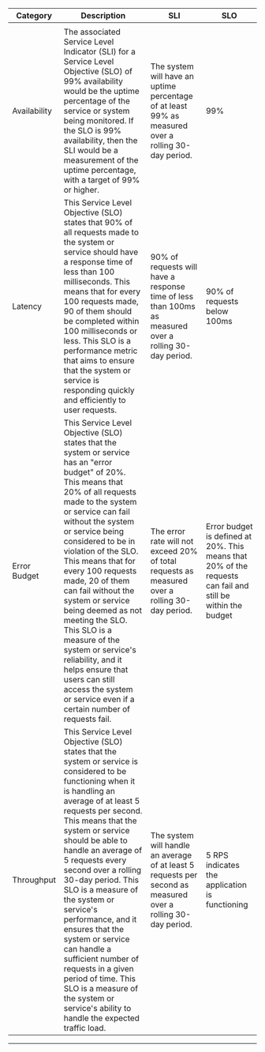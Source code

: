| Category     | Description                                                                                                                                                                                                                                                                                                                                                                                                                                                                                                                                                                           | SLI                                                                                                           | SLO                                                                                                         |
|--------------|---------------------------------------------------------------------------------------------------------------------------------------------------------------------------------------------------------------------------------------------------------------------------------------------------------------------------------------------------------------------------------------------------------------------------------------------------------------------------------------------------------------------------------------------------------------------------------------|---------------------------------------------------------------------------------------------------------------|-------------------------------------------------------------------------------------------------------------|
|              |                                                                                                                                                                                                                                                                                                                                                                                                                                                                                                                                                                                       |                                                                                                               |                                                                                                             |
| Availability | The associated Service Level Indicator (SLI) for a Service Level Objective (SLO) of 99% availability would be the uptime percentage of the service or system being monitored. If the SLO is 99% availability, then the SLI would be a measurement of the uptime percentage, with a target of 99% or higher.                                                                                                                                                                                                                                                                           | The system will have an uptime percentage of at least 99% as measured over a rolling 30-day period.           | 99%                                                                                                         |
| Latency      | This Service Level Objective (SLO) states that 90% of all requests made to the system or service should have a response time of less than 100 milliseconds. This means that for every 100 requests made, 90 of them should be completed within 100 milliseconds or less. This SLO is a performance metric that aims to ensure that the system or service is responding quickly and efficiently to user requests.                                                                                                                                                                      | 90% of requests will have a response time of less than 100ms as measured over a rolling 30-day period.        | 90% of requests below 100ms                                                                                 |
| Error Budget | This Service Level Objective (SLO) states that the system or service has an "error budget" of 20%. This means that 20% of all requests made to the system or service can fail without the system or service being considered to be in violation of the SLO. This means that for every 100 requests made, 20 of them can fail without the system or service being deemed as not meeting the SLO. This SLO is a measure of the system or service's reliability, and it helps ensure that users can still access the system or service even if a certain number of requests fail.        | The error rate will not exceed 20% of total requests as measured over a rolling 30-day period.                | Error budget is defined at 20%. This means that 20% of the requests can fail and still be within the budget |
| Throughput   | This Service Level Objective (SLO) states that the system or service is considered to be functioning when it is handling an average of at least 5 requests per second. This means that the system or service should be able to handle an average of 5 requests every second over a rolling 30-day period. This SLO is a measure of the system or service's performance, and it ensures that the system or service can handle a sufficient number of requests in a given period of time. This SLO is a measure of the system or service's ability to handle the expected traffic load. | The system will handle an average of at least 5 requests per second as measured over a rolling 30-day period. | 5 RPS indicates the application is functioning 
----------------------------------------------------